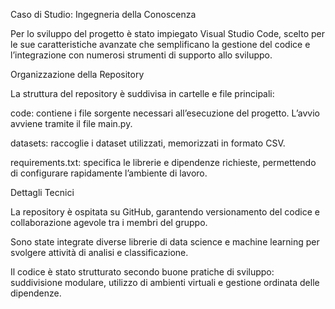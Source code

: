 Caso di Studio: Ingegneria della Conoscenza

Per lo sviluppo del progetto è stato impiegato Visual Studio Code, scelto per le sue caratteristiche avanzate che semplificano la gestione del codice e l’integrazione con numerosi strumenti di supporto allo sviluppo.

Organizzazione della Repository

La struttura del repository è suddivisa in cartelle e file principali:

code: contiene i file sorgente necessari all’esecuzione del progetto. L’avvio avviene tramite il file main.py.

datasets: raccoglie i dataset utilizzati, memorizzati in formato CSV.

requirements.txt: specifica le librerie e dipendenze richieste, permettendo di configurare rapidamente l’ambiente di lavoro.

Dettagli Tecnici

La repository è ospitata su GitHub, garantendo versionamento del codice e collaborazione agevole tra i membri del gruppo.

Sono state integrate diverse librerie di data science e machine learning per svolgere attività di analisi e classificazione.

Il codice è stato strutturato secondo buone pratiche di sviluppo: suddivisione modulare, utilizzo di ambienti virtuali e gestione ordinata delle dipendenze.
